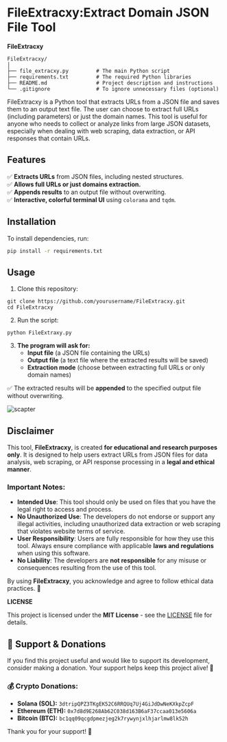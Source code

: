 
# **FileExtracxy:Extract Domain JSON File  Tool**


**FileExtracxy** 
```
FileExtracxy/
│
├── file_extracxy.py         # The main Python script
├── requirements.txt         # The required Python libraries
├── README.md                # Project description and instructions
└── .gitignore               # To ignore unnecessary files (optional)

```
FileExtracxy is a Python tool that extracts URLs from a JSON file and saves them to an output text file. 
The user can choose to extract full URLs (including parameters) or just the domain names. 
This tool is useful for anyone who needs to collect or analyze links from large JSON datasets, 
especially when dealing with web scraping, data extraction, or API responses that contain URLs.

## **Features**
✅ **Extracts URLs** from JSON files, including nested structures.  
✅ **Allows full URLs or just domains extraction.**  
✅ **Appends results** to an output file without overwriting.  
✅ **Interactive, colorful terminal UI** using `colorama` and `tqdm`.  

## **Installation**
To install dependencies, run:
```bash
pip install -r requirements.txt
```
## **Usage**
1. Clone this repository:
```
git clone https://github.com/yourusername/FileExtracxy.git
cd FileExtracxy 
```
2. Run the script:
```
python FileExtraxy.py
```
3. **The program will ask for:**
   - **Input file** (a JSON file containing the URLs)
   - **Output file** (a text file where the extracted results will be saved)
   - **Extraction mode** (choose between extracting full URLs or only domain names)

✅ The extracted results will be **appended** to the specified output file without overwriting.

![scapter](https://github.com/user-attachments/assets/332ebe36-f377-45a0-95ff-3664f146b436)


## Disclaimer

This tool, **FileExtracxy**, is created **for educational and research purposes only**. It is designed to help users extract URLs from JSON files for data analysis, web scraping, or API response processing in a **legal and ethical manner**.

### Important Notes:
- **Intended Use**: This tool should only be used on files that you have the legal right to access and process.
- **No Unauthorized Use**: The developers do not endorse or support any illegal activities, including unauthorized data extraction or web scraping that violates website terms of service.
- **User Responsibility**: Users are fully responsible for how they use this tool. Always ensure compliance with applicable **laws and regulations** when using this software.
- **No Liability**: The developers are **not responsible** for any misuse or consequences resulting from the use of this tool.

By using **FileExtracxy**, you acknowledge and agree to follow ethical data practices. 🚀

**LICENSE**

This project is licensed under the **MIT License** - see the [LICENSE](LICENSE) file for details.

## 💖 Support & Donations  

If you find this project useful and would like to support its development, consider making a donation. Your support helps keep this project alive! 🚀  

### 💰 Crypto Donations:  
- **Solana (SOL):** `3dtripQPZ3TKgEK52C6RRQUq7Uj4GiJdDwNeKXkpZcpF`  
- **Ethereum (ETH):** `0x7d8d9E268Ab62C038d163B6aF37ccaa013e5606a`  
- **Bitcoin (BTC):** `bc1qq09qcgdpmezjeg2k7rywynjxlhjarlmw8lk52h`  

Thank you for your support! 🙌  


